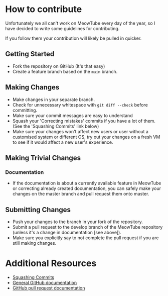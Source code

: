 # How to contribute

Unfortunately we all can't work on MeowTube every day of the year, so I have decided to write some guidelines for contributing.

If you follow them your contribution will likely be pulled in quicker.

## Getting Started

* Fork the repository on GitHub (It's that easy)
* Create a feature branch based on the `main` branch.

## Making Changes

* Make changes in your separate branch.
* Check for unnecessary whitespace with `git diff --check` before committing.
* Make sure your commit messages are easy to understand
* Squash your 'Correcting mistakes' commits if you have a lot of them. (See the 'Squashing Commits' link below)
* Make sure your changes won't affect new users or user without a customised system or different OS, try out your changes on a fresh VM to see if it would affect a new user's experience.

## Making Trivial Changes

### Documentation

* If the documentation is about a currently available feature in MeowTube or correcting already created documentation, you can safely make your changes on the master branch and pull request them onto master.

## Submitting Changes

* Push your changes to the branch in your fork of the repository.
* Submit a pull request to the develop branch of the MeowTube repository (unless it's a change in documentation [see above]).
* Make sure you explicitly say to not complete the pull request if you are still making changes.


# Additional Resources

* [Squashing Commits](http://gitready.com/advanced/2009/02/10/squashing-commits-with-rebase.html)
* [General GitHub documentation](http://help.github.com/)
* [GitHub pull request documentation](http://help.github.com/articles/creating-a-pull-request/)
